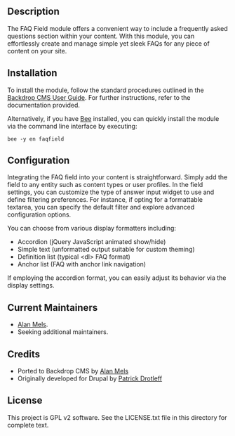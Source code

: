 Description
-----------

The FAQ Field module offers a convenient way to include a frequently asked questions section within your content. With this module, you can effortlessly create and manage simple yet sleek FAQs for any piece of content on your site.


Installation
-------------

To install the module, follow the standard procedures outlined in the [Backdrop CMS User Guide](https://backdropcms.org/user-guide/modules). For further instructions, refer to the documentation provided.

Alternatively, if you have [Bee](https://github.com/backdrop-contrib/bee) installed, you can quickly install the module via the command line interface by executing:
```
bee -y en faqfield
```

Configuration
-------------
Integrating the FAQ field into your content is straightforward. Simply add the field to any entity such as content types or user profiles. In the field settings, you can customize the type of answer input widget to use and define filtering preferences. For instance, if opting for a formattable textarea, you can specify the default filter and explore advanced configuration options.

You can choose from various display formatters including:

- Accordion (jQuery JavaScript animated show/hide)
- Simple text (unformatted output suitable for custom theming)
- Definition list (typical &#60;dl&#62; FAQ format)
- Anchor list (FAQ with anchor link navigation)

If employing the accordion format, you can easily adjust its behavior via the display settings.

## Current Maintainers

- [Alan Mels](https://github.com/alanmels).
- Seeking additional maintainers.

Credits
-------
- Ported to Backdrop CMS by [Alan Mels](https://github.com/alanmels)
- Originally developed for Drupal by [Patrick Drotleff](https://github.com/patrickd-)

## License

This project is GPL v2 software. 
See the LICENSE.txt file in this directory for complete text.
